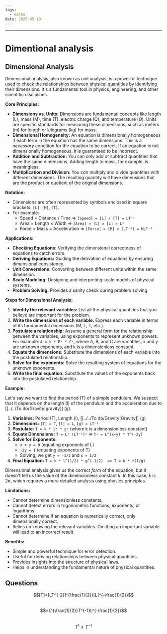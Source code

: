 ```yaml
---
tags:
  - maths
date: 2025-05-19
---
```

---  
# Dimentional analysis  
## Dimensional Analysis  
  
Dimensional analysis, also known as unit analysis, is a powerful technique used to check the relationships between physical quantities by identifying their dimensions.  It's a fundamental tool in physics, engineering, and other scientific disciplines.  
  
**Core Principles:**  
  
*   **Dimensions vs. Units:** Dimensions are fundamental concepts like length (L), mass (M), time (T), electric charge (Q), and temperature (Θ).  Units are specific standards for measuring these dimensions, such as meters (m) for length or kilograms (kg) for mass.  
*   **Dimensional Homogeneity:**  An equation is dimensionally homogeneous if each term in the equation has the same dimensions.  This is a *necessary* condition for the equation to be correct.  If an equation is not dimensionally homogeneous, it is guaranteed to be incorrect.  
*   **Addition and Subtraction:**  You can only add or subtract quantities that have the same dimensions. Adding length to mass, for example, is meaningless.  
*   **Multiplication and Division:** You *can* multiply and divide quantities with different dimensions.  The resulting quantity will have dimensions that are the product or quotient of the original dimensions.  
  
**Notation:**  
  
*   Dimensions are often represented by symbols enclosed in square brackets: `[L]`, `[M]`, `[T]`.  
*   For example:  
    *   Speed = Distance / Time  =>  `[Speed] = [L] / [T] = LT⁻¹`  
    *   Area = Length × Width => `[Area] = [L] × [L] = L²`  
    *   Force = Mass × Acceleration => `[Force] = [M] × (LT⁻²) = MLT⁻²`  
  
**Applications:**  
  
*   **Checking Equations:**  Verifying the dimensional correctness of equations to catch errors.  
*   **Deriving Equations:**  Guiding the derivation of equations by ensuring dimensional consistency.  
*   **Unit Conversions:** Converting between different units within the same dimension.  
*   **Scale Modeling:**  Designing and interpreting scale models of physical systems.  
*   **Problem Solving:**  Provides a sanity check during problem solving.  
  
**Steps for Dimensional Analysis:**  
  
1.  **Identify the relevant variables:** List all the physical quantities that you believe are important for the problem.  
2.  **Write the dimensions of each variable:** Express each variable in terms of its fundamental dimensions (M, L, T, etc.).  
3.  **Postulate a relationship:**  Assume a general form for the relationship between the variables, using exponents to represent unknown powers. For example: `A = k * Bˣ * Cʸ`, where A, B, and C are variables, x and y are unknown exponents, and k is a dimensionless constant.  
4.  **Equate the dimensions:** Substitute the dimensions of each variable into the postulated relationship.  
5.  **Solve for the exponents:** Solve the resulting system of equations for the unknown exponents.  
6.  **Write the final equation:**  Substitute the values of the exponents back into the postulated relationship.  
  
**Example:**  
  
Let's say we want to find the period (T) of a simple pendulum.  We suspect that it depends on the length (l) of the pendulum and the acceleration due to [[../../To do/Gravity|gravity]] (g).  
  
1.  **Variables:** Period (T), Length (l), [[../../To do/Gravity|Gravity]] (g)  
2.  **Dimensions:** `[T] = T`, `[l] = L`, `[g] = LT⁻²`  
3.  **Postulate:** `T = k * lˣ * gʸ` (where k is a dimensionless constant)  
4.  **Equate Dimensions:** `T = Lˣ (LT⁻²)ʸ`  => `T¹ = L^(x+y) * T^(-2y)`  
5.  **Solve for Exponents:**  
    *   `x + y = 0`  (equating exponents of L)  
    *   `-2y = 1` (equating exponents of T)  
    *   Solving, we get `y = -1/2` and `x = 1/2`  
6.  **Final Equation:** `T = k * l^(1/2) * g^(-1/2)  => T = k * √(l/g)`  
  
Dimensional analysis gives us the correct *form* of the equation, but it doesn't tell us the value of the dimensionless constant *k*. In this case, *k* is 2π, which requires a more detailed analysis using physics principles.  
  
**Limitations:**  
  
*   Cannot determine dimensionless constants.  
*   Cannot detect errors in trigonometric functions, exponents, or logarithms.  
*   Cannot determine if an equation is numerically correct, only dimensionally correct.  
*   Relies on knowing the relevant variables.  Omitting an important variable will lead to an incorrect result.  
  
**Benefits:**  
  
*   Simple and powerful technique for error detection.  
*   Useful for deriving relationships between physical quantities.  
*   Provides insights into the structure of physical laws.  
*   Helps in understanding the fundamental nature of physical quantities.  
  
## Questions  
$$[T]=[LT^{-2}]^{\frac{1}{2}}[L]^{-\frac{1}{2}}$$  
$$=L^{\frac{1}{2}}T^{-1}L^{-\frac{1}{2}}$$  
$$T^1 \neq T^{-1}$$  
